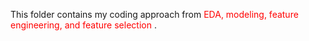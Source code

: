 This folder contains my coding approach from <span style='color:red'> EDA, modeling, feature engineering, and feature selection </span>. 

